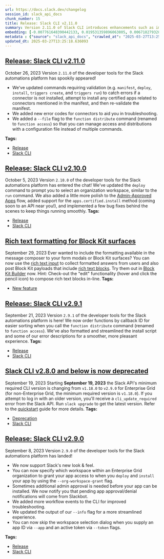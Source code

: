 ```yaml
---
url: https://docs.slack.dev/changelog
session_id: slack_api_docs
chunk_number: 15
title: Release: Slack CLI v2.11.0
summary: Version 2.11.0 of Slack CLI introduces enhancements such as improved error validation for commands, new error codes for better troubleshooting, and a new --file flag for managing access and distributions with configuration files.
embedding: [-0.007761648390442133, 0.019531359896063805, 0.006718279328197241, -0.014594443142414093, 0.02570250630378723, 0.0005817259661853313, -0.009409408085048199, -0.002304636873304844, -0.03695053607225418, 0.05013261362910271, -0.005445877555757761, -0.023730285465717316, -0.04565376043319702, 0.03359139710664749, 0.00800340436398983, 0.04677347466349602, -0.02997777611017227, 0.01130528561770916, -0.054865945130586624, 0.022801432758569717, 0.05132867023348808, -0.01444175560027361, 0.011979659087955952, 0.050845157355070114, -0.016503045335412025, 0.04547562450170517, -0.04840214550495148, 0.010281003080308437, -0.013462006114423275, -0.001762275816872716, 0.014594443142414093, -0.013601969927549362, 0.014136378653347492, 0.023081360384821892, 0.018348027020692825, -0.03168279305100441, 0.006320653483271599, 0.004854211118072271, 0.030817560851573944, -0.013665590435266495, -0.03941899538040161, -0.029367022216320038, -0.020638350397348404, 0.0034736557863652706, -0.027229389175772667, -0.016566665843129158, -0.026745876297354698, -0.02972329594194889, 0.008378762751817703, 0.01065636146813631, -0.07995770126581192, -0.02091827802360058, -0.008346952497959137, 0.014950715936720371, -0.03684874251484871, -0.03343870863318443, -0.0353982038795948, -0.009345787577331066, -0.006075716577470303, -0.038121145218610764, 0.0066991932690143585, 0.015446952544152737, -0.007914336398243904, 0.0017893144395202398, -0.020256629213690758, -0.03669605404138565, -0.020154837518930435, -0.004777866881340742, -0.005429972894489765, -0.011082615703344345, 0.026618635281920433, 0.02154175564646721, -0.03880824148654938, -0.047155193984508514, -0.010370071046054363, -0.02024390548467636, -0.0006608534604310989, 0.0553240105509758, 0.007316307630389929, -0.010300088673830032, -0.03333691507577896, -0.013436558656394482, -0.06412902474403381, -0.03992795571684837, -0.059548381716012955, 0.01060546562075615, -0.03784121572971344, -0.01316935382783413, -0.01444175560027361, 0.013360214419662952, -0.020587453618645668, 0.0030314961913973093, -0.007246325723826885, 0.01946774125099182, 0.04374516010284424, -0.020587453618645668, -0.006292024627327919, 0.027712902054190636, -0.036746952682733536, 0.03481290116906166, 0.05394981801509857, -0.017342830076813698, -0.06906594336032867, -0.05344085767865181, 0.04030967503786087, 0.0058530461974442005, 0.04898745194077492, 0.02014211378991604, 0.02773834951221943, -0.0486820749938488, -0.13487453758716583, 0.015065232291817665, -0.029265230521559715, -0.018971504643559456, -0.00473015196621418, -0.0028008734807372093, 0.03784121572971344, 7.788487710058689e-05, -0.006584676913917065, -0.027102148160338402, -0.035092830657958984, -0.023361288011074066, -0.0007900816854089499, 0.018348027020692825, 0.01612132415175438, 0.004392965696752071, -0.005821235943585634, -0.016770249232649803, -0.06621576845645905, -0.00958754401654005, 0.012304120697081089, 0.028120068833231926, 0.07766737788915634, -0.039189960807561874, -0.03471110761165619, -0.029443366453051567, -0.06937132030725479, -0.008124282583594322, -0.023399461060762405, -0.01045913901180029, 0.004113037139177322, -0.04341433569788933, 0.014785303734242916, -0.005719444248825312, -0.04415232688188553, -0.004809677135199308, -0.0043357075192034245, -0.038197487592697144, -0.060871679335832596, 0.028832614421844482, -0.03855375945568085, 0.02566433511674404, -0.013003941625356674, 0.004854211118072271, -0.03779032081365585, -0.029112542048096657, 0.013983691111207008, 0.08469103276729584, 0.02224157564342022, -0.008016128093004227, 0.006603762973099947, 0.07364659011363983, -0.02773834951221943, -0.0072526875883340836, -0.041098564863204956, -0.03404945880174637, 0.051277775317430496, -0.016719354316592216, -0.07949963957071304, 0.004746057093143463, 0.002209206810221076, -0.03445662930607796, -0.0035563616547733545, -0.014785303734242916, 0.028094621375203133, 0.007074551656842232, -0.015090679749846458, 0.004844668321311474, -0.026491396129131317, 0.0027022622525691986, -0.012654031626880169, -0.011387991718947887, -0.05137956514954567, -0.04127670079469681, -0.07288315147161484, -0.018946055322885513, -0.0490637943148613, 0.013258421793580055, -0.014925267547369003, 0.03379498049616814, -0.007093637716025114, 0.021045519039034843, 0.012195967137813568, 0.015396056696772575, 0.012545877136290073, -0.015167023986577988, 0.011718816123902798, -0.010236469097435474, 0.023374013602733612, -0.03636522963643074, 0.006934587378054857, 0.027814693748950958, 0.03191182762384415, -0.03636522963643074, 0.0098674725741148, -0.01132437214255333, 0.0070109316147863865, 0.008525089360773563, -0.005013261456042528, -0.0053949817083776, 0.012138708494603634, -0.06458709388971329, -0.04326164722442627, 0.042065586894750595, -0.013729210942983627, 0.004536110907793045, 0.0010664314031600952, -9.876021067611873e-05, -0.04898745194077492, 1.2810994121537078e-05, -0.014123654924333096, 0.06316200643777847, 0.02684766799211502, -0.019429568201303482, 0.03038494475185871, 0.019264155998826027, 0.05211756005883217, -0.04310895875096321, 0.047893185168504715, 0.019862184301018715, 0.011076253838837147, -0.003680420806631446, -0.017979031428694725, 0.007430823985487223, 0.018500715494155884, -0.046417202800512314, -0.00359135284088552, -0.012234139256179333, 0.0285781342536211, 0.004272087477147579, 0.021529030054807663, -0.00807974860072136, 0.017749998718500137, 0.023501252755522728, 0.05394981801509857, -0.0019865366630256176, 0.009243995882570744, -0.03717956691980362, 0.0416838675737381, 0.05191397666931152, 0.03438028320670128, -0.005458601750433445, 0.04196379706263542, -0.009689336642622948, 0.009269444271922112, -0.06988028436899185, 0.00013936770847067237, -0.0070300172083079815, -0.013487454503774643, 0.012183242477476597, -0.01928960531949997, -0.026644084602594376, -0.05293189734220505, 0.006635573226958513, -0.03992795571684837, 0.028781717643141747, 0.0538480244576931, 0.05079426243901253, -0.02677132375538349, -0.0011427754070609808, 0.026745876297354698, 0.031250178813934326, 0.035830821841955185, -0.01350017823278904, 0.017635483294725418, -0.023832077160477638, -0.007628045976161957, 0.03957168012857437, -0.03153010457754135, 0.0036708777770400047, -0.011718816123902798, 0.019900357350707054, -0.005080062430351973, 0.008989515714347363, 0.015497848391532898, 0.022661468014121056, -0.0040366933681070805, -0.00035965218557976186, 0.0007709956844337285, -0.013729210942983627, -0.020460214465856552, 0.061024367809295654, -0.022890500724315643, -0.002118548145517707, -0.006292024627327919, 0.016503045335412025, 0.04013153910636902, -0.007074551656842232, 0.005267741624265909, 0.01907329633831978, 0.020562006160616875, -0.02072741836309433, 0.005862588994204998, -0.04359247162938118, 0.07115267962217331, 0.04326164722442627, 0.005445877555757761, 0.003233489813283086, -0.0176991019397974, -0.034940142184495926, -0.0067437272518873215, 0.0398261621594429, -0.02784014120697975, -0.03959713131189346, -0.031886376440525055, 0.001270810840651393, 0.02068924531340599, 0.02109641395509243, 0.023068636655807495, 0.00598346721380949, 0.006008915137499571, -0.017101073637604713, 0.018233511596918106, -0.015459676273167133, 0.0037344980519264936, -0.04422866925597191, 0.007666218094527721, 0.021439962089061737, 0.015090679749846458, -0.027865588665008545, 0.027763796970248222, 0.0036740589421242476, -0.02560071460902691, 0.06402723491191864, 0.017877239733934402, -0.007825268432497978, 0.010796325281262398, 0.053237270563840866, 0.005732167977839708, 0.03860465809702873, 0.014479927718639374, 0.0005344085511751473, -0.029367022216320038, -0.04377060756087303, -0.00546814501285553, 0.029494263231754303, 0.03740859776735306, 0.006008915137499571, -0.02931612730026245, 0.04394874349236488, -0.05837777256965637, -0.015841396525502205, -0.019887633621692657, -0.019086020067334175, -0.019785840064287186, 0.009097669273614883, -0.00966388825327158, -0.033693186938762665, -0.021668994799256325, 0.028272757306694984, -0.05761433392763138, 0.02560071460902691, -0.021999819204211235, -0.007602598052471876, 0.014250895008444786, 0.016032256186008453, -0.015955913811922073, -0.023997489362955093, 0.016032256186008453, -0.007392651867121458, 0.04565376043319702, 0.017902687191963196, 0.015841396525502205, -0.03893548250198364, -0.047409676015377045, 0.012017830274999142, 0.008073386736214161, 0.025129927322268486, 0.03570358082652092, 0.018080823123455048, 0.018322579562664032, 0.002500268630683422, -0.03753583878278732, 0.005150044336915016, -0.00881137978285551, 0.006374730728566647, -0.050107166171073914, 0.01983673684298992, 0.009320340119302273, 0.04517024755477905, 0.010261916555464268, 0.015077956020832062, 0.006820071022957563, -0.001762275816872716, -0.0008517136448062956, 0.03667060658335686, 0.01137526798993349, -0.003252575872465968, 0.06998207420110703, 0.0079270601272583, 0.05204121395945549, -0.004116218537092209, -0.017470071092247963, 0.005083243362605572, -0.03855375945568085, 0.009498476050794125, 0.058734044432640076, 0.02371756173670292, -0.015917740762233734, 0.02560071460902691, 0.029188886284828186, 0.04148028418421745, 0.017062902450561523, -0.058988526463508606, 0.01802992634475231, -0.0553240105509758, 0.020485661923885345, 0.021656271070241928, 0.012145071290433407, 0.059141214936971664, 0.01663028635084629, -0.07028745114803314, 0.010032884776592255, -0.029672399163246155, -0.05573117733001709, 0.034762006253004074, 0.038044799119234085, -0.03499103710055351, 0.06163512170314789, -0.058072395622730255, -0.031224729493260384, -0.01534515991806984, 0.07206881046295166, 0.002872446086257696, 0.007780734449625015, -0.03644157573580742, -0.012240501120686531, 0.025906091555953026, 0.012259586714208126, 0.009619354270398617, 0.0016477596946060658, -0.005732167977839708, -0.0070300172083079815, -0.002998095704242587, -0.01362741831690073, -0.004119399469345808, -0.03499103710055351, -0.08097562193870544, 0.014479927718639374, 0.07924515753984451, -0.03735770285129547, 0.0055858418345451355, 0.006094802636653185, -0.013525626622140408, -0.08453834801912308, -0.023743009194731712, 0.029417918995022774, -0.01892060786485672, 0.04145483672618866, 0.009892920032143593, 0.0034227597061544657, -0.0027658825274556875, -0.024442829191684723, 0.03880824148654938, 0.004310259595513344, 0.008009766228497028, -0.016477597877383232, 0.023284943774342537, 0.014848923310637474, 0.0007920698262751102, 0.059548381716012955, 0.027458421885967255, -0.023437632247805595, 0.000501405680552125, -0.016070429235696793, -0.04405053332448006, 0.023284943774342537, 0.020854657515883446, 0.05730895698070526, -0.01818261481821537, 0.005455420818179846, 0.047002505511045456, -0.02117275819182396, 0.024035660549998283, 0.045679207891225815, 0.0005594589747488499, 0.0006461412995122373, 0.013551074080169201, -0.023539425805211067, 0.05074336752295494, -0.02408655732870102, 0.029265230521559715, 0.011438888497650623, -0.013118457980453968, -0.006183870602399111, -0.0047078849747776985, -0.006603762973099947, -0.0030855732038617134, -0.014912543818354607, -0.02294139564037323, -0.03206451237201691, -0.04422866925597191, 0.021554479375481606, 0.03196272253990173, 0.014530823566019535, -0.007958870381116867, 0.01685931719839573, -0.0031523744110018015, 0.0008151321089826524, -0.002260102890431881, -0.006352463737130165, -0.030563080683350563, 0.03605985268950462, 0.03387132287025452, -0.01903512328863144, 0.04318530112504959, 0.00028827841742895544, 0.03621254116296768, 0.021656271070241928, 0.010726342909038067, 0.0070427414029836655, -0.011547042056918144, 0.013716486282646656, -0.01692293770611286, 0.002099462319165468, 0.0112480279058218, -0.03201361745595932, -0.03954623267054558, -0.03216630592942238, 0.0016215164214372635, -0.006272938568145037, -0.04343978315591812, 0.03496558964252472, -0.005401343572884798, -0.026313260197639465, 0.028196413069963455, -0.009873834438621998, -0.02043476514518261, -0.0009733870392665267, -0.009091307409107685, 0.004367517773061991, 0.011572490446269512, 0.00881137978285551, 0.013156630098819733, -0.04982723668217659, -0.0019197355723008513, -0.029926879331469536, 0.0032159944530576468, 0.016057705506682396, 0.03570358082652092, 0.03791756182909012, -0.0011038081720471382, 0.014378135092556477, -0.010675447061657906, 0.026020606979727745, -0.017215590924024582, -0.008143368177115917, 0.009021325968205929, 0.017902687191963196, 0.006285662762820721, 0.011826970614492893, -0.015306987799704075, 0.027356628328561783, -0.008067024871706963, -0.00718270568177104, 0.004017607308924198, 0.011801522225141525, 0.01633763313293457, -0.030105015262961388, -0.0013606741558760405, 0.022801432758569717, 0.0009042001911439002, -0.017101073637604713, -0.013029390014708042, 0.006870967335999012, -0.013105734251439571, 0.004227553494274616, -0.002616375219076872, 0.015994084998965263, 0.009065859951078892, -0.00429753540083766, -0.04392329603433609, 0.033616844564676285, 0.04259999841451645, -0.06076988950371742, -0.010236469097435474, -0.007837992161512375, -0.008117920719087124, -0.0056303758174180984, -0.03857921063899994, -0.01065636146813631, -0.008506002835929394, 0.021961648017168045, 0.03453297168016434, 0.0024954972323030233, -0.014301790855824947, 0.026694979518651962, -0.0084805553779006, -0.01925143226981163, -0.011890590190887451, -0.015090679749846458, -0.025358958169817924, -0.011642471887171268, -0.005150044336915016, -0.01987490989267826, 0.025511646643280983, 0.030639424920082092, -0.05379712954163551, -0.008938619866967201, 0.00546814501285553, 0.006890053395181894, -0.01243136078119278, -0.010821773670613766, -0.03603440523147583, -0.007488081697374582, 0.024773653596639633, 0.017393726855516434, 0.0026211468502879143, 0.013640142045915127, 0.0011634519323706627, -0.0516340471804142, -0.014199999161064625, -0.007329031825065613, -0.008162454701960087, 0.014632615260779858, 0.019760392606258392, -0.010968099348247051, -0.05883583799004555, 0.0072972215712070465, 0.011954210698604584, 0.012743099592626095, 0.027229389175772667, 0.019162364304065704, 0.0016151544405147433, -0.01833530329167843, -0.018093546852469444, 0.032140858471393585, 0.004437499679625034, 0.017533689737319946, -0.0107899634167552, 0.01744462177157402, -0.010809049010276794, -0.004946460016071796, -0.006247490644454956, 0.0002713793364819139, -0.012132346630096436, -0.012393188662827015, -0.006616487167775631, 0.012285035103559494, 0.0034132166765630245, -0.012641306966543198, -0.0276620052754879, 0.02080376259982586, -0.0024843637365847826, 0.04252365231513977, -0.012157795019447803, -0.03669605404138565, -0.007990680634975433, -0.001480757026001811, 0.051761288195848465, 0.01130528561770916, 0.044457703828811646, 0.01829713210463524, 0.012348654679954052, -0.026287812739610672, -0.01581594906747341, -0.012240501120686531, 0.027941932901740074, 0.01719014160335064, 0.013067562133073807, 0.008168816566467285, 0.026160571724176407, 0.027229389175772667, 0.01575232855975628, 0.012164156883955002, -0.0060152774676680565, -0.022406987845897675, -0.022725088521838188, -0.013309317640960217, 0.017012005671858788, -0.021185481920838356, 0.0239720419049263, -0.04148028418421745, 0.016477597877383232, 0.02146541140973568, -0.023590320721268654, 0.0055985660292208195, 0.029417918995022774, 0.014047310687601566, -0.028298206627368927, 0.02847634255886078, -0.04522114247083664, 0.02644049935042858, -0.006820071022957563, -0.002565479138866067, 0.004997356329113245, -0.0012700156075879931, 0.021401790902018547, -0.0013296593679115176, -0.06631755828857422, -0.008455106988549232, 0.005347266793251038, -0.0016350357327610254, -0.001192876254208386, -0.005328180734068155, -0.006597401108592749, -0.005150044336915016, -0.03463476523756981, 0.05776702240109444, -0.03341326117515564, 0.011171683669090271, 3.797322642640211e-05, -0.05415340140461922, -0.022368814796209335, 0.00212013884447515, -0.012272311374545097, -0.028552686795592308, -0.0059707434847950935, -0.00907222181558609, -0.02482455037534237, 0.014607167802751064, -0.03374408185482025, -0.07410465180873871, -0.0029122086707502604, 0.008817741647362709, -0.006113888695836067, -0.007239963859319687, 0.02847634255886078, -0.019862184301018715, 0.015306987799704075, 0.002517764223739505, 0.00947939045727253, -0.0051691303960978985, -0.02799282968044281, -0.020193008705973625, 0.025129927322268486, -0.0383501760661602, 0.03901182487607002, -0.017202865332365036, 0.013920070603489876, 0.009931092150509357, -0.004380241502076387, 0.004109856206923723, 0.013640142045915127, -0.006807347293943167, -0.005204121582210064, -0.025613438338041306, -0.0037631269078701735, -0.015396056696772575, 0.0261860191822052, 0.011018995195627213, 0.009638439863920212, -0.010465500876307487, 0.021694442257285118, 0.011254389770328999, 0.012933959253132343, -0.021185481920838356, -0.002113776747137308, 0.019009675830602646, 0.05756343528628349, 0.007087275385856628, 0.04155662655830383, 0.0006310315220616758, 0.027712902054190636, -0.028298206627368927, -0.023132257163524628, -0.04369426146149635, -0.036975983530282974, -0.012940322048962116, 0.03603440523147583, 0.018780643120408058, 0.033286020159721375, 0.003998521249741316, 0.01715197041630745, 0.01423817127943039, -0.01692293770611286, -0.03669605404138565, -0.01649032160639763, 0.03448207676410675, -0.04768960177898407, -0.005296370480209589, 0.0182589590549469, -0.009886558167636395, -0.0088495509698987, -0.00841057300567627, -0.01843709498643875, 0.0040685031563043594, -0.0538480244576931, -0.039444442838430405, -0.005130958277732134, -0.06947311013936996, -0.004437499679625034, 0.024875447154045105, 0.012405913323163986, 0.0009344197460450232, 0.003750402946025133, -0.002730891341343522, -0.1195039376616478, -0.03272616118192673, 0.0008079748367890716, -0.010923565365374088, 0.0005781473591923714, 0.027153044939041138, 0.011852419003844261, 0.04081863537430763, -0.007990680634975433, -0.012730375863611698, 0.0379939042031765, -0.023615768179297447, -0.02784014120697975, -0.008550536818802357, -0.0003155157610308379, -0.016910213977098465, 0.00914856605231762, 0.03906271979212761, 0.02231791988015175, -0.006781899370253086, -0.019060572609305382, 0.027636557817459106, -0.005484049674123526, 0.03366773948073387, -0.009530286304652691, 0.0014561043353751302, 0.009854748845100403, -0.0010719981510192156, 0.03572902828454971, 0.0022203403059393167, 0.035576339811086655, 0.037637632340192795, -0.04557741805911064, -0.04148028418421745, -0.018386200070381165, 0.01796630769968033, -0.005258198361843824, 0.0032923384569585323, 0.0007439571782015264, -0.017979031428694725, 0.017050178721547127, -0.004456585738807917, 0.018500715494155884, 0.0015809587202966213, 0.026949459686875343, 0.02486272156238556, -0.0006024024914950132, -0.012437723577022552, -0.009243995882570744, 0.03384587541222572, 0.030588528141379356, 0.01065636146813631, 0.013780106790363789, -0.010853583924472332, 0.0025877461303025484, -0.023246772587299347, -0.0036104389000684023, -0.01589229330420494, 0.024582793936133385, 0.02261057123541832, 0.06555411964654922, 0.023183152079582214, -0.012666755355894566, 0.01045913901180029, 0.01987490989267826, 0.0032955193892121315, -0.023743009194731712, -0.029672399163246155, -0.018360750749707222, 0.010637274943292141, -0.003629524726420641, 0.03781576827168465, 0.0070554655976593494, -0.02290322445333004, 0.00814973097294569, -0.00486057298257947, 0.022559676319360733, -0.01370376255363226, 0.004819219931960106, -0.030512183904647827, 0.054204296320676804, -0.009892920032143593, 0.03112293779850006, 0.03784121572971344, 0.0051627685315907, -0.016503045335412025, -0.018424371257424355, 0.008747759275138378, 0.0343039408326149, -0.0239720419049263, 0.054458778351545334, -0.0007423666538670659, 0.027611108496785164, 0.005067338235676289, -0.004392965696752071, 0.012030554935336113, 0.018208064138889313, 0.02039659395813942, 0.012494981288909912, -0.007227239664644003, 0.02128727361559868, -0.006883691065013409, 0.022343367338180542, 0.022877776995301247, -0.01822078786790371, 0.015726881101727486, 0.025460751727223396, -0.019785840064287186, -0.015841396525502205, 0.002772244391962886, 0.02954516001045704, 0.0060852593742311, 0.015497848391532898, 0.03921540826559067, -0.011642471887171268, -0.004218010231852531, 0.010758153162896633, -0.023106807842850685, 0.0049019260331988335, 0.015777776017785072, -0.0007125447737053037, 0.005913485307246447, -0.0416838675737381, 0.05344085767865181, 0.002104233717545867, 0.020676521584391594, 0.03420214727520943, 0.0006966397631913424, -0.03310788422822952, 0.009218547493219376, 0.018984228372573853, 0.024544622749090195, -0.03038494475185871, 0.0197349451482296, -0.005095967557281256, 0.001047345343977213, 0.018538888543844223, -0.035016484558582306, -0.014199999161064625, 0.024620965123176575, -0.029112542048096657, -0.040258780121803284, -0.004163933452218771, -0.0026752238627523184, 0.02773834951221943, -0.019340500235557556, -0.03020680882036686, 0.015001611784100533, -0.05247383192181587, 0.029596054926514626, 0.01944229193031788, 0.01766093075275421, -0.004462947603315115, 0.008696863427758217, -0.025180822238326073, -0.003276433562859893, 0.004571101628243923, -0.03201361745595932, -0.022483332082629204, -0.01722831465303898, 0.007074551656842232, 0.005452239885926247, 0.008913171477615833, -0.02806917391717434, 0.0005924619035795331, 0.0009026097250171006, -0.035499997437000275, 0.015243368223309517, -0.014543547295033932, -0.008563261479139328, 0.010592740960419178, 0.02758566103875637, 0.009600267745554447, 0.05878494307398796, -0.00037317146779969335, 0.03809569776058197, -0.014416307210922241, -0.00806066207587719, 0.030155912041664124, 0.016363080590963364, -0.02946881577372551, 0.0285781342536211, 0.0006381887942552567, 0.015510572120547295, 0.009415769949555397, 0.016795698553323746, -0.006883691065013409, 0.02931612730026245, -0.025587990880012512, 0.005134139209985733, 0.0033495966345071793, 0.052982792258262634, 0.007863440550863743, 0.005700358189642429, -0.049369171261787415, 0.002374619012698531, -0.00015676382463425398, -0.025104478001594543, 0.011928762309253216, 0.02327222004532814, -0.0009360102121718228, 0.03387132287025452, 0.012234139256179333, 0.002174215856939554, 0.013283870182931423, -0.0076089599169790745, -0.026796773076057434, 0.028527237474918365, 0.043719708919525146, -0.025842471048235893, -0.015586916357278824, 0.027051253244280815, 0.008525089360773563, -0.010478225536644459, 0.0075326161459088326, 0.009352149441838264, 0.002050156705081463, -0.04949641227722168, -0.00687732920050621, -0.02334856428205967, -0.017610033974051476, -0.012151433154940605, 0.02585519477725029, -0.013283870182931423, 0.012641306966543198, 0.004224372562021017, -0.03379498049616814, -0.02191075123846531, -0.007220877800136805, -0.010821773670613766, -0.0020151655189692974, -0.017711827531456947, -0.031402863562107086, 0.01987490989267826, 0.008308780379593372, -0.02253422699868679, 0.0072654117830097675, -0.020371144637465477, 0.02493906579911709, 0.02220340259373188, -0.0015833444194868207, 0.021961648017168045, -0.002649775706231594, -0.017317382618784904, -0.01567598432302475, 0.058326877653598785, 0.014759855344891548, 0.030741216614842415, -0.015523296780884266, -0.006934587378054857, 0.003368682460859418, 0.0067310030572116375, -0.012526791542768478, -0.012157795019447803, -0.007430823985487223, -0.005961200222373009, 0.05115053430199623, 0.02610967494547367, 0.01670663058757782, -0.014072759076952934, -0.007214515469968319, 0.05929390341043472, -0.0014441754901781678, -0.013640142045915127, -0.023399461060762405, -0.0006982302293181419, -0.008696863427758217, 1.4997934158600401e-05, 0.01810627058148384, 0.017571862787008286, -0.024913618341088295, 0.03445662930607796, -0.005328180734068155, 0.018080823123455048, -0.018831539899110794, -0.03868100047111511, -0.017050178721547127, 0.04361791908740997, -0.00919946189969778, -0.0339222215116024, 0.004886021371930838, -0.005379076581448317, -0.018169891089200974, 0.035754479467868805, -0.008385124616324902, -0.038299281150102615, 0.027891037985682487, -0.03094480000436306, 0.009600267745554447, -0.027941932901740074, 0.03371863439679146, 0.04575555399060249, -0.006845519412308931, -0.022763259708881378, 0.015294264070689678, -0.0034036736469715834, -0.02076558955013752, 0.02241971157491207, 0.015777776017785072, 0.011311648413538933, -0.007468996103852987, 0.0150270601734519, 0.02890895865857601, -0.0020167562179267406, -0.003524551633745432, -0.0064192647114396095, -0.01612132415175438, -0.01726648584008217, 0.004214829299598932, 0.03267526626586914, -0.050437990576028824, 0.011057167313992977, -0.0005769545095972717, 0.01839892379939556, -0.003855376038700342, 0.009969264268875122, -0.016019532456994057, 0.004539291840046644, 0.009746594354510307, 0.007481719832867384, 0.0049146502278745174, 0.012507705017924309, 0.03219175338745117, -0.014607167802751064, 0.0047206091694533825, 0.006896415259689093, -0.017012005671858788, 0.036314334720373154, -0.007825268432497978, -0.0070427414029836655, 0.005900761112570763, -0.019416844472289085, 0.007430823985487223, 0.015828672796487808, -0.04466128721833229, -0.013818278908729553, -0.02486272156238556, -0.01045913901180029, 0.02006576955318451, -0.017317382618784904, -0.014632615260779858, -0.018856987357139587, -0.012514066882431507, -0.0014855285407975316, 0.029188886284828186, -0.012628583237528801, 0.011795160360634327, 0.011241666041314602, -0.004669712856411934, 0.006610124837607145, 0.08693046122789383, -0.02057472988963127, 0.007793458178639412, 0.04046236351132393, -0.002460506046190858, -0.0022712363861501217, -0.02294139564037323, 0.024977238848805428, -0.019047848880290985, -0.027712902054190636, -0.03002867102622986, 0.039698921144008636, 0.04002974554896355, 0.02474820613861084, 0.006037544459104538, -0.024544622749090195, -0.028349101543426514, 0.05466236174106598, 0.027025803923606873, -0.0010719981510192156, 0.0034927416127175093, 0.04677347466349602, 0.0031046592630445957, 0.006718279328197241, 0.022228851914405823, -0.01085994578897953, 0.0405641533434391, -0.03264981880784035, 0.023513976484537125, 0.011744264513254166, -0.00997562613338232, -0.03046128898859024, 0.030664872378110886, 0.010675447061657906, -0.015319712460041046, -0.0003171062853652984, 0.017419174313545227, -0.009034049697220325, 0.040335122495889664, -0.0048255822621285915, -0.028094621375203133, -0.029239783063530922, 0.015446952544152737, -0.015994084998965263, -0.040920428931713104, -0.005127777345478535, -0.007895250804722309, -0.021198205649852753, 0.015523296780884266, -0.0018338484223932028, -0.005086424294859171, 0.024468278512358665, 0.03242078796029091, -0.031733687967061996, -0.009135841391980648, 0.004154390189796686, 0.03422759473323822, 0.04450859874486923, -0.023081360384821892, -0.02024390548467636, -0.04585734382271767, 0.04155662655830383, 0.011992382816970348, 0.019225984811782837, -0.011623386293649673, 0.00023698474979028106, 0.0033368724398314953, 0.007914336398243904, -0.024442829191684723, 0.015154300257563591, 0.008824103511869907, 0.004421594552695751, 0.003214403986930847, 0.016757525503635406, -0.009116755798459053, -0.0024032481014728546, 0.006403359584510326, -0.0167829729616642, 0.020549282431602478, 0.027814693748950958, -0.010879031382501125, 0.018411647528409958, 0.019047848880290985, 0.017508242279291153, -0.05949748679995537, 0.01936594769358635, 0.010242830961942673, -0.026974909007549286, -0.030512183904647827, 0.013309317640960217, 0.004930555354803801, -0.012221414595842361, 0.045272041112184525, 0.02784014120697975, 0.02076558955013752, 0.0057353489100933075, -0.03020680882036686, 0.015866843983530998, 0.004329345654696226, -0.021694442257285118, 0.00687732920050621, 0.02589336782693863, -0.012717651203274727, -0.003540456760674715, 0.021185481920838356, 0.024022936820983887, -0.01892060786485672, -0.0182589590549469, 0.015281540341675282, 0.02537168376147747, 0.014670787379145622, 0.016541218385100365, 0.021936198696494102, 0.0007654289365746081, -0.003794936928898096, -0.004889202304184437, 0.006896415259689093, 0.019849460572004318, -0.0062093185260891914, -0.029570607468485832, 0.022139783948659897, -9.378989489050582e-05, 0.01243136078119278, 0.0034132166765630245, -0.03669605404138565, -0.01944229193031788, -0.006381092593073845, -0.002385752508416772, 0.002788149518892169, 0.03605985268950462, -0.01921326108276844, 0.02507903054356575, 0.004561558831483126, -0.01608315296471119, -0.013372938148677349, 0.017571862787008286, 0.0023030464071780443, -0.01666845753788948, -0.014619891531765461, -0.00021690466383006424, -0.05802150070667267, 0.05374623462557793, 0.01423817127943039, 0.02231791988015175, -0.011228942312300205, -0.015485124662518501, -0.012940322048962116, -0.01818261481821537, 0.000633814895991236, -0.028450893238186836, -0.03242078796029091, -0.012367741204798222, 0.02072741836309433, -0.005029166117310524, 0.026135124266147614, -0.04730788245797157, 0.006820071022957563, -0.054306089878082275, 0.01666845753788948, -0.01928960531949997, -0.026058780029416084, -0.03600895777344704, -0.014607167802751064, -0.05303368717432022, 0.0060470872558653355, 0.007806182373315096, 0.01715197041630745, -0.013232974335551262, -0.007449910044670105, 0.01231684535741806, -0.00905313529074192, -0.0026990813203155994, -0.03326057270169258, 0.02138906717300415, 0.036899637430906296, -0.002371438080444932, -0.00993745494633913, 0.014072759076952934, -0.040742289274930954, -0.010770877823233604, -0.036568813025951385, -0.035270966589450836, -0.01040188129991293, 0.015523296780884266, 0.021223654970526695, 0.0016557122580707073, -0.004316621460020542, -0.03351505100727081, -0.03384587541222572, 0.029341574758291245, -0.008677776902914047, 0.026644084602594376, -0.020931001752614975, -0.003214403986930847, 0.042243726551532745, 0.0038681000005453825, 0.019594980403780937, 0.0033464154694229364, 0.011457974091172218, 0.026644084602594376, -0.005604927893728018, -0.01762275956571102, -0.022852327674627304, 0.015790501609444618, 0.00028469981043599546, 0.026135124266147614, -0.014085482805967331, -0.011203493922948837, 0.0056908149272203445, 0.014136378653347492, -0.047562360763549805, 0.012011468410491943, 0.01296576950699091, 0.04687526449561119, 0.011744264513254166, 0.010567293502390385, -0.01563781313598156, 0.02898530289530754, 0.017355553805828094, -0.028552686795592308, -0.03216630592942238, -0.004863753914833069, 0.0248881708830595, 8.37995539768599e-05, 0.042243726551532745, 0.028298206627368927, 0.027153044939041138, -0.009651164524257183, -0.002280779415741563, -0.017915410920977592, 0.032089963555336, -0.01666845753788948, -0.02113458700478077, 0.015485124662518501, -0.015612364746630192, -0.017711827531456947, 0.0025432121474295855, -0.025257166475057602, -0.005888037383556366, -0.031326521188020706, 0.003699506865814328, 0.0031603267416357994, -0.012393188662827015, -0.006104345433413982, 0.001436223043128848, 0.0029328851960599422, 0.020040322095155716, -0.002425515092909336, -0.0069536734372377396, -0.01060546562075615, 0.007214515469968319, 0.02090555429458618, 0.013054837472736835, -0.006292024627327919, -0.030105015262961388, -0.01722831465303898, 0.00794614665210247, -0.004956003278493881, 0.04786773771047592, -0.005041890311986208, -0.04422866925597191, -0.0016461692284792662, -0.012056002393364906, 0.006800984963774681, -0.016604837030172348, 0.0346602126955986, 0.01563781313598156, -0.01866612769663334, -0.008792293258011341, 0.01962042786180973, -0.0248881708830595, 0.010637274943292141, -0.009562096558511257, 0.016312185674905777, 0.010300088673830032, 0.027458421885967255, -0.026567740365862846, -0.012736737728118896, -0.009803852066397667, -0.02437921054661274, 0.025015410035848618, 0.002334856428205967, 0.006540142931044102, -0.019162364304065704, -0.01851343922317028, 0.031173832714557648, -0.005178673658519983, 0.021401790902018547, 0.014110931195318699, -0.005277284421026707, 0.023615768179297447, -0.005235931370407343, -0.03822293505072594, -0.01510340441018343, 0.006940949242562056, 0.007430823985487223, -0.01633763313293457, 0.014479927718639374, -0.022966844961047173, 0.0015284721739590168, -0.0009686155244708061, -0.02385752461850643, 0.02979964017868042, -0.0035722667817026377, 0.013767382130026817, 0.04188745096325874, 0.012355017475783825, -0.010675447061657906, -0.04041146859526634, 0.012329569086432457, 0.014009138569235802, 0.021376343443989754, 0.015268816612660885, -0.016057705506682396, -0.013271146453917027, 0.01682114601135254, 0.004462947603315115, -0.014021863229572773, -0.0019340500002726912, -0.011470697820186615, 0.0014409945579245687, 0.022254299372434616, 0.016846593469381332, -0.020892830565571785, 0.007628045976161957, 0.02814551815390587, -0.037637632340192795, -0.00919946189969778, 0.015306987799704075, -0.010929927229881287, 0.013843726366758347, 0.013322042301297188, 0.04209103807806969, -0.006629210896790028, 0.018195338547229767, 0.010440053418278694, 0.04606092721223831, 0.022305196151137352, 0.050107166171073914, -0.035092830657958984, 0.0020756046287715435, -0.0061775087378919125, 0.019200535491108894, -0.004520205780863762, 0.011534318327903748, 0.03669605404138565, -0.008162454701960087, 0.011610662564635277, 0.041505731642246246, -0.0291379913687706, -0.0021726253908127546, 0.0073099457658827305, 0.007392651867121458, 0.0331842266023159, -0.005340904463082552, 0.01936594769358635, 0.013309317640960217, -0.012603135779500008, 0.03743404895067215, 0.0006039930158294737, -0.012685841880738735, -0.011133511550724506, -0.025727955624461174, 0.025218995288014412, 0.01622311770915985, 0.0037185929249972105, 0.006393816787749529, 0.02684766799211502, 0.02791648544371128, 0.029239783063530922, -0.018895160406827927, -0.05071791633963585, 0.023870248347520828, -0.018793368712067604, 0.01833530329167843, -0.01998942531645298, -0.01264766976237297, 0.015294264070689678, -0.0025082211941480637, -0.018755195662379265, 0.008474192582070827, 0.008728673681616783, 0.02600788325071335, 0.0027118052821606398, 0.009759318083524704, -0.0066864690743386745, -0.005795788019895554, -0.004637903068214655, 0.009040411561727524]
metadata : {"source": "slack_api_docs", "crawled_at": "2025-03-27T13:25:16.865295", "url_path": "/changelog", "chunk_size": 4869}
updated_dt: 2025-03-27T13:25:18.636093
---
```

## [Release: Slack CLI v2.11.0](https://docs.slack.dev/changelog/2023/10/26/slack-cli)
October 26, 2023
Version `2.11.0` of the developer tools for the Slack automations platform has spookily appeared!
  * We've updated commands requiring validation (e.g. `manifest`, `deploy`, `install`, `triggers create`, and `triggers run`) to catch errors if a connector is not installed, attempt to install any certified apps related to connectors mentioned in the manifest, and then re-validate the manifest.
  * We added new error codes for connectors to aid you in troubleshooting.
  * We added a `--file` flag to the `function distribute` command (renamed to `function access`) so that you can manage access and distributions with a configuration file instead of multiple commands.


**Tags:**
  * [Release](https://docs.slack.dev/changelog/tags/release)
  * [Slack CLI](https://docs.slack.dev/changelog/tags/slack-cli)


## [Release: Slack CLI v2.10.0](https://docs.slack.dev/changelog/2023/10/05/slack-cli)
October 5, 2023
Version `2.10.0` of the developer tools for the Slack automations platform has entered the chat! We've updated the `deploy` command to prompt you to select an organization workspace, similar to the `run` command. We also added a little more polish to the [Admin-Approved Apps](https://tools.slack.dev/deno-slack-sdk/guides/controlling-permissions-for-admins) flow, added support for the `apps.certified.install` method (coming soon to an API near you!), and implemented a few bug fixes behind the scenes to keep things running smoothly.
**Tags:**
  * [Release](https://docs.slack.dev/changelog/tags/release)
  * [Slack CLI](https://docs.slack.dev/changelog/tags/slack-cli)


## [Rich text formatting for Block Kit surfaces](https://docs.slack.dev/changelog/2023/09/29/block-kit)
September 29, 2023
Ever wanted to include the formatting available in the message composer to your form modals or Block Kit surfaces? You can now use the [rich text input](https://docs.slack.dev/reference/block-kit/block-elements/rich-text-input-element) to collect formatted answers from users and also post Block Kit payloads that include [rich text blocks](https://docs.slack.dev/reference/block-kit/blocks/rich-text-block). Try them out in [Block Kit Builder](https://app.slack.com/block-kit-builder) now. Hint: Check-out the "edit" functionality (hover and click the pencil icon) to compose rich text blocks in-line.
**Tags:**
  * [New feature](https://docs.slack.dev/changelog/tags/new-feature)


## [Release: Slack CLI v2.9.1](https://docs.slack.dev/changelog/2023/09/21/slack-cli)
September 21, 2023
Version `2.9.1` of the developer tools for the Slack automations platform is here! We now order functions by callback ID for easier sorting when you call the `function distribute` command (renamed to `function access`). We've also formatted and streamlined the install script and some of our error descriptions for a smoother, more pleasant experience.
**Tags:**
  * [Release](https://docs.slack.dev/changelog/tags/release)
  * [Slack CLI](https://docs.slack.dev/changelog/tags/slack-cli)


## [Slack CLI v2.8.0 and below is now deprecated](https://docs.slack.dev/changelog/2023/09/19/slack-cli)
September 19, 2023
Starting **September 19, 2023** the Slack API's minimum required CLI version is changing from `v1.18.0` to `v2.9.0` for Enterprise Grid (for non-Enterprise Grid, the minimum required version is `v1.18.0`). If you attempt to log in with an older version, you'll receive a `cli_update_required` error from the Slack API. Run `slack upgrade` to get the latest version. Refer to the [quickstart](https://tools.slack.dev/deno-slack-sdk/guides/getting-started) guide for more details.
**Tags:**
  * [Deprecation](https://docs.slack.dev/changelog/tags/deprecation)
  * [Slack CLI](https://docs.slack.dev/changelog/tags/slack-cli)


## [Release: Slack CLI v2.9.0](https://docs.slack.dev/changelog/2023/09/08/slack-cli)
September 8, 2023
Version `2.9.0` of the developer tools for the Slack automations platform has landed!
  * We now support Slack's new look & feel.
  * You can now specify which workspace within an Enterprise Grid organization to grant your app access to when you `deploy` and `install` your app by using the `--org-workspace-grant` flag.
  * Sometimes additional admin approval is needed before your app can be installed. We now notify you that pending app approval/denial notifications will come from Slackbot.
  * We added more workflow events to the CLI for improved troubleshooting.
  * We updated the output of our `--info` flag for a more streamlined experience.
  * You can now skip the workspace selection dialog when you supply an app ID via `--app` and an active token via `--token` flags.


**Tags:**
  * [Release](https://docs.slack.dev/changelog/tags/release)
  * [Slack CLI](https://docs.slack.dev/changelog/tags/slack-cli)